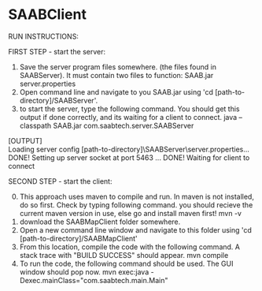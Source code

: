 # SAABClient

RUN INSTRUCTIONS:

FIRST STEP - start the server:

1. Save the server program files somewhere. (the files found in SAABServer). It must contain two files to function:
SAAB.jar
server.properties
2. Open command line and navigate to you SAAB.jar using 'cd [path-to-directory]/SAABServer'.
3. to start the server, type the following command. You should get this output if done correctly, and its waiting for a client to connect.
java –classpath SAAB.jar com.saabtech.server.SAABServer

[OUTPUT]	
Loading server config [path-to-directory]\SAABServer\server.properties... DONE!
Setting up server socket at port 5463 ... DONE!
Waiting for client to connect


	
SECOND STEP - start the client:

0. This approach uses maven to compile and run. In maven is not installed, do so first. Check by typing following command. you should recieve the current maven version in use, else go and install maven first!
mvn -v
1. download the SAABMapClient folder somewhere.
2. Open a new command line window and navigate to this folder using 'cd [path-to-directory]/SAABMapClient'
3. From this location, compile the code with the following command. A stack trace with "BUILD SUCCESS" should appear.
mvn compile
4. To run the code, the following command should be used. The GUI window should pop now.
mvn exec:java -Dexec.mainClass="com.saabtech.main.Main"
